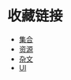 # 收藏链接
* [集合](每天都有新发现（整理）/集合.md)
* [资源](每天都有新发现（整理）/资源.md)
* [杂文](每天都有新发现（整理）/杂文.md)
* [UI](每天都有新发现（整理）/UI.md)


